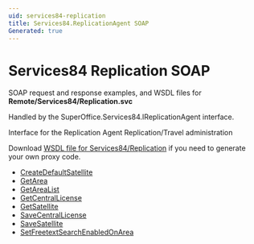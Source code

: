 ```yaml
---
uid: services84-replication
title: Services84.ReplicationAgent SOAP
Generated: true
---
```


# Services84 Replication SOAP

SOAP request and response examples, and WSDL files for **Remote/Services84/Replication.svc**

Handled by the <see cref="T:SuperOffice.Services84.IReplicationAgent">SuperOffice.Services84.IReplicationAgent</see> interface.

Interface for the Replication Agent
Replication/Travel administration

Download [WSDL file for Services84/Replication](../Services84-Replication.md) if you need to generate your own proxy code.

* [CreateDefaultSatellite](CreateDefaultSatellite.md)
* [GetArea](GetArea.md)
* [GetAreaList](GetAreaList.md)
* [GetCentralLicense](GetCentralLicense.md)
* [GetSatellite](GetSatellite.md)
* [SaveCentralLicense](SaveCentralLicense.md)
* [SaveSatellite](SaveSatellite.md)
* [SetFreetextSearchEnabledOnArea](SetFreetextSearchEnabledOnArea.md)
